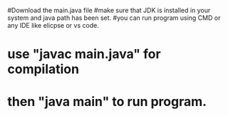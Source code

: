 #Download the main.java file
#make sure that JDK is installed in your system and java path has been set.
#you can run program using CMD or any IDE like elicpse or vs code.
# use "javac main.java" for compilation
# then "java main" to run program.
